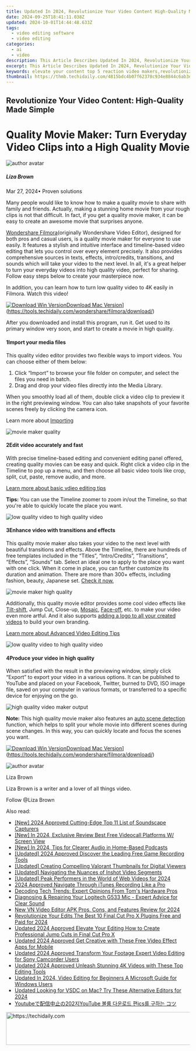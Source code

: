 ```yaml
---
title: Updated In 2024, Revolutionize Your Video Content High-Quality Made Simple
date: 2024-09-25T18:41:11.038Z
updated: 2024-10-01T14:44:48.633Z
tags: 
  - video editing software
  - video editing
categories: 
  - ai
  - video
description: This Article Describes Updated In 2024, Revolutionize Your Video Content High-Quality Made Simple
excerpt: This Article Describes Updated In 2024, Revolutionize Your Video Content High-Quality Made Simple
keywords: elevate your content top 5 reaction video makers,revolutionize your video content converting to vr made easy,revolutionize your content how to convert text to high quality mp3s,revolutionize your video content high quality made simple,10 online video rotation solutions to elevate your content,revolutionize your content how to create engaging reaction videos with filmora,revolutionize your videos best quality improvement tools
thumbnail: https://thmb.techidaily.com/4815bdc4b07f62378c934e8844c6ab3ed5ccd8bb0ecbd12c41105ddecee78795.jpg
---
```


## Revolutionize Your Video Content: High-Quality Made Simple

# Quality Movie Maker: Turn Everyday Video Clips into a High Quality Movie

![author avatar](https://lh5.googleusercontent.com/-AIMmjowaFs4/AAAAAAAAAAI/AAAAAAAAABc/Y5UmwDaI7HU/s250-c-k/photo.jpg)

##### Liza Brown

 Mar 27, 2024• Proven solutions

Many people would like to know how to make a quality movie to share with family and friends. Actually, making a stunning home movie from your rough clips is not that difficult. In fact, if you get a quality movie maker, it can be easy to create an awesome movie that surprises anyone.

[Wondershare Filmora](https://tools.techidaily.com/wondershare/filmora/download/)(originally Wondershare Video Editor), designed for both pros and casual users, is a quality movie maker for everyone to use easily. It features a stylish and intuitive interface and timeline-based video editing that lets you control over every element precisely. It also provides comprehensive sources in texts, effects, intro/credits, transitions, and sounds which will take your video to the next level. In all, it's a great helper to turn your everyday videos into high quality video, perfect for sharing. Follow easy steps below to create your masterpiece now.

In addition, you can learn how to turn low quality video to 4K easily in Filmora. Watch this video!

[![Download Win Version](https://images.wondershare.com/filmora/guide/download-btn-win.jpg)](https://tools.techidaily.com/wondershare/filmora/download/)[Download Mac Version](https://images.wondershare.com/filmora/guide/download-btn-mac.jpg)](https://tools.techidaily.com/wondershare/filmora/download/)

After you downloaded and install this program, run it. Get used to its primary window very soon, and start to create a movie in high quality.

#### 1Import your media files

This quality video editor provides two flexible ways to import videos. You can choose either of them below:

1) Click “Import” to browse your file folder on computer, and select the files you need in batch.  
2) Drag and drop your video files directly into the Media Library.

When you smoothly load all of them, double click a video clip to preview it in the right previewing window. You can also take snapshots of your favorite scenes freely by clicking the camera icon.

Learn more about [Importing](https://tools.techidaily.com/wondershare/filmora/download/)

![movie maker quality](https://images.wondershare.com/images/multimedia/video-editor/video-editor-main-interface.jpg)

#### 2Edit video accurately and fast

With precise timeline-based editing and convenient editing panel offered, creating quality movies can be easy and quick. Right click a video clip in the Timeline to pop up a menu, and then choose all basic video tools like crop, split, cut, paste, remove audio, and more.

[Learn more about basic vdieo editing tips](https://tools.techidaily.com/wondershare/filmora/download/)

**Tips:** You can use the Timeline zoomer to zoom in/out the Timeline, so that you're able to quickly locate the place you want.

![low quality video to high quality video](https://images.wondershare.com/images/multimedia/video-editor/detach-audio.jpg)

#### 3Enhance video with transitions and effects

This quality movie maker also takes your video to the next level with beautiful transitions and effects. Above the Timeline, there are hundreds of free templates included in the “Titles”, “Intro/Credits”, “Transitions”, “Effects”, “Sounds” tab. Select an ideal one to apply to the place you want with one click. When it come in place, you can further customize its duration and animation. There are more than 300+ effects, including fashion, beauty, Japanese set. [Check it now.](https://tools.techidaily.com/wondershare/filmora/download/)

![movie maker high quality](https://images.wondershare.com/images/multimedia/video-editor/video-editor-title-effect-intro.jpg)

Additionally, this quality movie editor provides some cool video effects like [Tilt-shift](../../video-editing-tips/tilt-shift-video.html), Jump Cut, Close-up, [Mosaic](../../video-editing-tips/mosaic-maker.html), [Face-off](../../video-editing-tips/change-face.html), etc. to make your video even more artful. And it also supports [adding a logo to all your created videos](../../video-editing-tips/add-logo-to-video.html) to build your own branding.

[Learn more about Advanced Video Editing Tips](https://tools.techidaily.com/wondershare/filmora/download/)

![low quality video to high quality video](https://images.wondershare.com/images/multimedia/video-editor/face-off.jpg)

#### 4Produce your video in high quality

When satisfied with the result in the previewing window, simply click “Export” to export your video in a various options. It can be published to YouTube and placed on your Facebook, Twitter, burned to DVD, ISO image file, saved on your computer in various formats, or transferred to a specific device for enjoying on the go.

![high quality video maker output](https://images.wondershare.com/filmora/article-images/export-output.jpg)

**Note:** This high quality movie maker also features an [auto scene detection](../../video-editing-tips/scene-detection.html) function, which helps to split your whole movie into different scenes during scene changes. In this way, you can quickly locate and focus the scenes you want.

[![Download Win Version](https://images.wondershare.com/filmora/guide/download-btn-win.jpg)](https://tools.techidaily.com/wondershare/filmora/download/)[Download Mac Version](https://images.wondershare.com/filmora/guide/download-btn-mac.jpg)](https://tools.techidaily.com/wondershare/filmora/download/)

![author avatar](https://lh5.googleusercontent.com/-AIMmjowaFs4/AAAAAAAAAAI/AAAAAAAAABc/Y5UmwDaI7HU/s250-c-k/photo.jpg)

Liza Brown

Liza Brown is a writer and a lover of all things video.

Follow @Liza Brown

<ins class="adsbygoogle"
      style="display:block"
      data-ad-client="ca-pub-7571918770474297"
      data-ad-slot="8358498916"
      data-ad-format="auto"
      data-full-width-responsive="true"></ins>

<span class="atpl-alsoreadstyle">Also read:</span>
<div><ul>
<li><a href="https://screen-activity-recording.techidaily.com/new-2024-approved-cutting-edge-top-11-list-of-soundscape-capturers/"><u>[New] 2024 Approved Cutting-Edge Top 11 List of Soundscape Capturers</u></a></li>
<li><a href="https://video-capture.techidaily.com/new-in-2024-exclusive-review-best-free-videocall-platforms-w-screen-view/"><u>[New] In 2024, Exclusive Review Best Free Videocall Platforms W/ Screen View</u></a></li>
<li><a href="https://on-screen-recording.techidaily.com/new-in-2024-tips-for-clearer-audio-in-home-based-podcasts/"><u>[New] In 2024, Tips for Clearer Audio in Home-Based Podcasts</u></a></li>
<li><a href="https://video-screen-grab.techidaily.com/updated-2024-approved-discover-the-leading-free-game-recording-tools/"><u>[Updated] 2024 Approved Discover the Leading Free Game Recording Tools</u></a></li>
<li><a href="https://youtube-clips.techidaily.com/updated-creating-compelling-valorant-thumbnails-for-digital-viewers/"><u>[Updated] Creating Compelling Valorant Thumbnails for Digital Viewers</u></a></li>
<li><a href="https://extra-skills.techidaily.com/updated-navigating-the-nuances-of-inshot-video-segments/"><u>[Updated] Navigating the Nuances of Inshot Video Segments</u></a></li>
<li><a href="https://youtube-blog.techidaily.com/ed-peak-performers-in-the-world-of-web-videos-for-2024/"><u>[Updated] Peak Performers in the World of Web Videos for 2024</u></a></li>
<li><a href="https://on-screen-recording.techidaily.com/2024-approved-navigate-through-itunes-recording-like-a-pro/"><u>2024 Approved Navigate Through iTunes Recording Like a Pro</u></a></li>
<li><a href="https://ai-video-apps.techidaily.com/decoding-tech-trends-expert-opinions-from-toms-hardware-pros/"><u>Decoding Tech Trends: Expert Opinions From Tom's Hardware Pros</u></a></li>
<li><a href="https://sound-issues.techidaily.com/diagnosing-and-repairing-your-logitech-g533-mic-expert-advice-for-clear-sound/"><u>Diagnosing & Repairing Your Logitech G533 Mic - Expert Advice for Clear Sound</u></a></li>
<li><a href="https://ai-video-apps.techidaily.com/new-vn-video-editor-apk-pros-cons-and-features-review-for-2024/"><u>New VN Video Editor APK Pros, Cons, and Features Review for 2024</u></a></li>
<li><a href="https://ai-video-apps.techidaily.com/revolutionize-your-edits-the-best-10-final-cut-pro-x-plugins-free-and-paid-for-2024/"><u>Revolutionize Your Edits The Best 10 Final Cut Pro X Plugins Free and Paid for 2024</u></a></li>
<li><a href="https://ai-video-apps.techidaily.com/updated-2024-approved-elevate-your-editing-how-to-create-professional-jump-cuts-in-final-cut-pro-x/"><u>Updated 2024 Approved Elevate Your Editing How to Create Professional Jump Cuts in Final Cut Pro X</u></a></li>
<li><a href="https://ai-video-apps.techidaily.com/updated-2024-approved-get-creative-with-these-free-video-effect-apps-for-mobile/"><u>Updated 2024 Approved Get Creative with These Free Video Effect Apps for Mobile</u></a></li>
<li><a href="https://ai-video-apps.techidaily.com/updated-2024-approved-transform-your-footage-expert-video-editing-for-sony-camcorder-users/"><u>Updated 2024 Approved Transform Your Footage Expert Video Editing for Sony Camcorder Users</u></a></li>
<li><a href="https://ai-video-apps.techidaily.com/updated-2024-approved-unleash-stunning-4k-videos-with-these-top-editing-tools/"><u>Updated 2024 Approved Unleash Stunning 4K Videos with These Top Editing Tools</u></a></li>
<li><a href="https://ai-video-apps.techidaily.com/updated-in-2024-video-editing-for-beginners-a-microsoft-guide-for-windows-users/"><u>Updated In 2024, Video Editing for Beginners A Microsoft Guide for Windows Users</u></a></li>
<li><a href="https://ai-video-apps.techidaily.com/updated-looking-for-vsdc-on-mac-try-these-alternative-editors-for-2024/"><u>Updated Looking for VSDC on Mac? Try These Alternative Editors for 2024</u></a></li>
<li><a href="https://discover-advanced.techidaily.com/youtube202youtube-ics/"><u>Youtubeで配信中止の202지YouTube 볼륨 다운로드 편ics를 구하는 コツ</u></a></li>
</ul></div>

<!-- affiliate ads begin -->
<a href="https://oneplusfr.sjv.io/c/5597632/1622438/14044" target="_top" id="1622438">
  <img src="//a.impactradius-go.com/display-ad/14044-1622438" border="0" alt="https://techidaily.com" width="728" height="90"/>
</a>
<img height="0" width="0" src="https://oneplusfr.sjv.io/i/5597632/1622438/14044" style="position:absolute;visibility:hidden;" border="0" />
<!-- affiliate ads end -->

